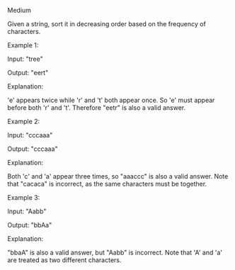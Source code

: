 Medium

Given a string, sort it in decreasing order based on the frequency of characters.

Example 1:

Input:
"tree"

Output:
"eert"

Explanation:

'e' appears twice while 'r' and 't' both appear once.
So 'e' must appear before both 'r' and 't'. Therefore "eetr" is also a valid answer.

Example 2:

Input:
"cccaaa"

Output:
"cccaaa"

Explanation:

Both 'c' and 'a' appear three times, so "aaaccc" is also a valid answer.
Note that "cacaca" is incorrect, as the same characters must be together.

Example 3:

Input:
"Aabb"

Output:
"bbAa"

Explanation:

"bbaA" is also a valid answer, but "Aabb" is incorrect.
Note that 'A' and 'a' are treated as two different characters.
